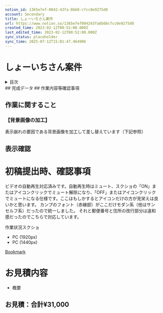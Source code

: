 ```yaml
---
notion_id: 1365e7ef-0042-43fa-8b60-cfcc0e9275d0
account: Secondary
title: しょーいちさん案件
url: https://www.notion.so/1365e7ef004243fa8b60cfcc0e9275d0
created_time: 2023-02-12T00:52:00.000Z
last_edited_time: 2023-02-12T00:52:00.000Z
sync_status: placeholder
sync_time: 2025-07-12T15:01:47.464906
---
```

# しょーいちさん案件

  
  <details>
  <summary>目次</summary>
  </details>
  ## 完成データ
  ## 作業内容等確認事項
  
  ## 作業に関すること
  ### 【背景画像の加工】
  表示崩れの要因である背景画像を加工して差し替えています（下記参照）
  
  ## 表示確認
  
  
  # 初稿提出時、確認事項
  ビデオの自動再生対応済みです。自動再生時はミュート、スクショの「ON」またはアイコンクリックでミュート解除になり、「OFF」またはアイコンクリックでミュートになる仕様です。ここはもしかするとアイコンだけの方が見栄えは良いかと思います。
  カンプのフォント（赤線部）がここだけモダン系（他はサンセルフ系）だったので統一しました。
それと郵便番号と住所の改行部分は違和感だったのでこちらで対応しています。
  
  作業状況スクショ
  - PC (1920px)
  - PC (1440px)
  
[Bookmark](https://drive.google.com/drive/folders/1IxiP_FWKxCBsWijXCif1n63ikEWsmrcv)
  # お見積内容
  - 概要
  
  ## お見積：合計¥31,000
